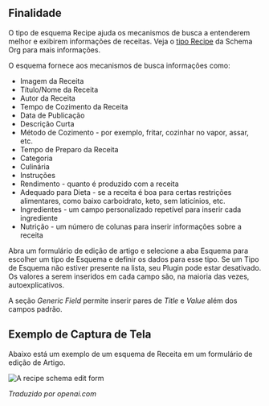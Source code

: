 <!-- Filename: J5.x:Schema_org/Type_Recipe_-_Using_Recipe_Plugin / Display title: Schema.org - Receita -->

## Finalidade

O tipo de esquema Recipe ajuda os mecanismos de busca a entenderem melhor e exibirem informações de receitas. Veja o [tipo Recipe](https://schema.org/Recipe) da Schema Org para mais informações.

O esquema fornece aos mecanismos de busca informações como:

- Imagem da Receita
- Título/Nome da Receita
- Autor da Receita
- Tempo de Cozimento da Receita
- Data de Publicação
- Descrição Curta
- Método de Cozimento - por exemplo, fritar, cozinhar no vapor, assar, etc.
- Tempo de Preparo da Receita
- Categoria
- Culinária
- Instruções
- Rendimento - quanto é produzido com a receita
- Adequado para Dieta - se a receita é boa para certas restrições alimentares, como baixo carboidrato, keto, sem laticínios, etc.
- Ingredientes - um campo personalizado repetível para inserir cada ingrediente
- Nutrição - um número de colunas para inserir informações sobre a receita

Abra um formulário de edição de artigo e selecione a aba Esquema para escolher um tipo de Esquema e definir os dados para esse tipo. Se um Tipo de Esquema não estiver presente na lista, seu Plugin pode estar desativado. Os valores a serem inseridos em cada campo são, na maioria das vezes, autoexplicativos.

A seção *Generic Field* permite inserir pares de *Title* e *Value* além dos campos padrão.

## Exemplo de Captura de Tela

Abaixo está um exemplo de um esquema de Receita em um formulário de edição de Artigo.

![A recipe schema edit form](../../../en/images/schemas/edit-schema-recipe.png)

*Traduzido por openai.com*

